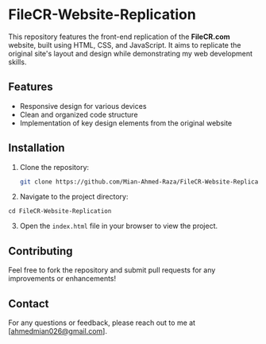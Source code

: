 # FileCR-Website-Replication

This repository features the front-end replication of the **FileCR.com** website, built using HTML, CSS, and JavaScript. It aims to replicate the original site's layout and design while demonstrating my web development skills.

## Features

- Responsive design for various devices
- Clean and organized code structure
- Implementation of key design elements from the original website  

## Installation

1. Clone the repository:
   ```bash
   git clone https://github.com/Mian-Ahmed-Raza/FileCR-Website-Replication.git
   ``` 

2. Navigate to the project directory:
```
cd FileCR-Website-Replication
```

3. Open the `index.html` file in your browser to view the project.

## Contributing
Feel free to fork the repository and submit pull requests for any improvements or enhancements!

## Contact
For any questions or feedback, please reach out to me at [ahmedmian026@gmail.com].
